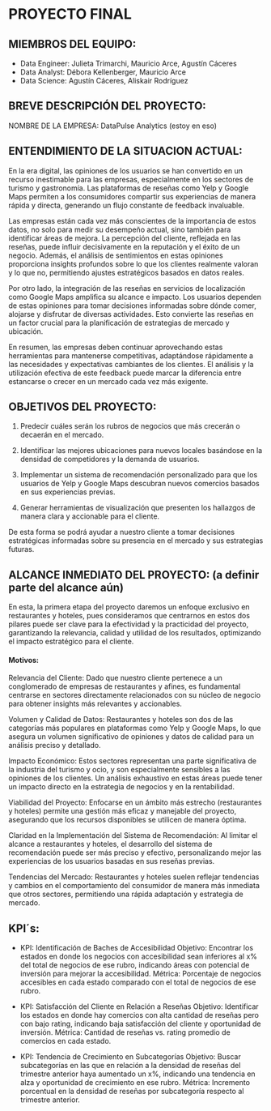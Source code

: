 # PROYECTO FINAL

## MIEMBROS DEL EQUIPO: 

- Data Engineer: Julieta Trimarchi, Mauricio Arce, Agustín Cáceres
- Data Analyst: Débora Kellenberger, Mauricio Arce
- Data Science: Agustín Cáceres, Aliskair Rodríguez

## BREVE DESCRIPCIÓN DEL PROYECTO:

NOMBRE DE LA EMPRESA: DataPulse Analytics
 (estoy en eso)

## ENTENDIMIENTO DE LA SITUACION ACTUAL: 

En la era digital, las opiniones de los usuarios se han convertido en un recurso inestimable para las empresas, especialmente en 
los sectores de turismo y gastronomía. Las plataformas de reseñas como Yelp y Google Maps permiten a los consumidores compartir 
sus experiencias de manera rápida y directa, generando un flujo constante de feedback invaluable.

Las empresas están cada vez más conscientes de la importancia de estos datos, no solo para medir su desempeño actual, 
sino también para identificar áreas de mejora. La percepción del cliente, reflejada en las reseñas, puede influir decisivamente 
en la reputación y el éxito de un negocio. Además, el análisis de sentimientos en estas opiniones proporciona insights profundos
sobre lo que los clientes realmente valoran y lo que no, permitiendo ajustes estratégicos basados en datos reales.

Por otro lado, la integración de las reseñas en servicios de localización como Google Maps amplifica su alcance e impacto. 
Los usuarios dependen de estas opiniones para tomar decisiones informadas sobre dónde comer, alojarse y disfrutar de diversas 
actividades. Esto convierte las reseñas en un factor crucial para la planificación de estrategias de mercado y ubicación.

En resumen, las empresas deben continuar aprovechando estas herramientas para mantenerse competitivas, adaptándose rápidamente 
a las necesidades y expectativas cambiantes de los clientes. El análisis y la utilización efectiva de este feedback puede marcar
 la diferencia entre estancarse o crecer en un mercado cada vez más exigente.



## OBJETIVOS DEL PROYECTO: 

1. Predecir cuáles serán los rubros de negocios que más crecerán o decaerán en el mercado.

2. Identificar las mejores ubicaciones para nuevos locales basándose en la densidad de competidores y la demanda 
de usuarios.

3. Implementar un sistema de recomendación personalizado para que los usuarios de Yelp y Google Maps descubran nuevos
 comercios basados en sus experiencias previas.

4. Generar herramientas de visualización que presenten los hallazgos de manera clara y accionable para el cliente.

De esta forma se podrá  ayudar a nuestro cliente a tomar decisiones estratégicas informadas sobre su presencia en el mercado y 
sus estrategias futuras.



## ALCANCE INMEDIATO DEL PROYECTO: (a definir parte del alcance aún)

En esta, la primera etapa del proyecto daremos un enfoque exclusivo en restaurantes y hoteles, pues consideramos que centrarnos
en estos dos pilares puede ser clave para la efectividad y la practicidad del proyecto, garantizando la relevancia, calidad y 
utilidad de los resultados, optimizando el impacto estratégico para el cliente.


#### Motivos:

Relevancia del Cliente: Dado que nuestro cliente pertenece a un conglomerado de empresas de restaurantes y afines, es fundamental 
centrarse en sectores directamente relacionados con su núcleo de negocio para obtener insights más relevantes y accionables.

Volumen y Calidad de Datos: Restaurantes y hoteles son dos de las categorías más populares en plataformas como Yelp y Google 
Maps, lo que asegura un volumen significativo de opiniones y datos de calidad para un análisis preciso y detallado.

Impacto Económico: Estos sectores representan una parte significativa de la industria del turismo y ocio, y son especialmente 
sensibles a las opiniones de los clientes. Un análisis exhaustivo en estas áreas puede tener un impacto directo en la estrategia
de negocios y en la rentabilidad.

Viabilidad del Proyecto: Enfocarse en un ámbito más estrecho (restaurantes y hoteles) permite una gestión más eficaz y manejable 
del proyecto, asegurando que los recursos disponibles se utilicen de manera óptima.

Claridad en la Implementación del Sistema de Recomendación: Al limitar el alcance a restaurantes y hoteles, el desarrollo del 
sistema de recomendación puede ser más preciso y efectivo, personalizando mejor las experiencias de los usuarios basadas en 
sus reseñas previas.

Tendencias del Mercado: Restaurantes y hoteles suelen reflejar tendencias y cambios en el comportamiento del consumidor de 
manera más inmediata que otros sectores, permitiendo una rápida adaptación y estrategia de mercado.


 ## KPI´s: 

- KPI: Identificación de Baches de Accesibilidad
Objetivo: Encontrar los estados en donde los negocios con accesibilidad sean inferiores al x% del total de negocios de ese rubro, indicando áreas con potencial de inversión para mejorar la accesibilidad.
Métrica: Porcentaje de negocios accesibles en cada estado comparado con el total de negocios de ese rubro.


- KPI: Satisfacción del Cliente en Relación a Reseñas
Objetivo: Identificar los estados en donde hay comercios con alta cantidad de reseñas pero con bajo rating, indicando baja satisfacción del cliente y oportunidad de inversión.
Métrica: Cantidad de reseñas vs. rating promedio de comercios en cada estado.


- KPI: Tendencia de Crecimiento en Subcategorías
Objetivo: Buscar subcategorías en las que en relación a la densidad de reseñas del trimestre anterior haya aumentado un x%, indicando una tendencia en alza y oportunidad de crecimiento en ese rubro.
Métrica: Incremento porcentual en la densidad de reseñas por subcategoría respecto al trimestre anterior.
